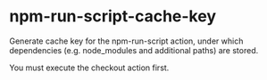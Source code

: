 # npm-run-script-cache-key

Generate cache key for the npm-run-script action, under which dependencies (e.g. node_modules and additional paths) are stored.

You must execute the checkout action first.
